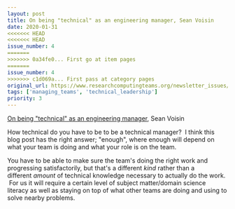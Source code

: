 ```yaml
---
layout: post
title: On being "technical" as an engineering manager, Sean Voisin
date: 2020-01-31
<<<<<<< HEAD
<<<<<<< HEAD
issue_number: 4
=======
>>>>>>> 0a34fe0... First go at item pages
=======
issue_number: 4
>>>>>>> c1d069a... First pass at category pages
original_url: https://www.researchcomputingteams.org/newsletter_issues/0004
tags: ['managing_teams', 'technical_leadership']
priority: 3
---
```


<!-- markdownlint-disable MD033 -->
<!-- markdownlint-disable MD041 -->
<!-- markdownlint-disable MD049 -->

[On being "technical" as an engineering manager](https://situated.blog/2020/01/technical-engineering-manager), Sean Voisin

How technical do you have to be to be a technical manager?  I think this blog post has the right answer; "enough", where enough will depend on what your team is doing and what your role is on the team.

You have to be able to make sure the team's doing the right work and progressing satisfactorily, but that's a different *kind* rather than a different *amount* of technical knowledge necessary to actually do the work.  For us it will require a certain level of subject matter/domain science literacy as well as staying on top of what other teams are doing and using to solve nearby problems.
